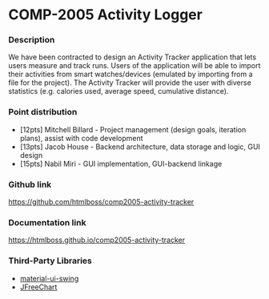 # COMP-2005 Activity Logger

### Description 
We have been contracted to design an Activity Tracker application that lets users measure and track runs. Users of the application will be able to import their activities from smart watches/devices (emulated by importing from a file for the project). The Activity Tracker will provide the user with diverse statistics (e.g. calories used, average speed, cumulative distance). 

### Point distribution
* [12pts] Mitchell Billard - Project management (design goals, iteration plans), assist with code development
* [13pts] Jacob House - Backend architecture, data storage and logic, GUI design 
* [15pts] Nabil Miri - GUI implementation, GUI-backend linkage

### Github link
https://github.com/htmlboss/comp2005-activity-tracker

### Documentation link
https://htmlboss.github.io/comp2005-activity-tracker

### Third-Party Libraries
* [material-ui-swing](https://github.com/atarw/material-ui-swing)
* [JFreeChart](http://www.jfree.org/jfreechart/)
